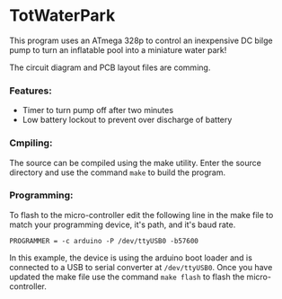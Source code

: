 TotWaterPark
============

This program uses an ATmega 328p to control an inexpensive DC bilge pump to turn an inflatable pool into a
miniature water park!

The circuit diagram and PCB layout files are comming.

### Features:
* Timer to turn pump off after two minutes
* Low battery lockout to prevent over discharge of battery

### Cmpiling:
The source can be compiled using the make utility.  Enter the source directory and use the command `make` to build the program.

### Programming:
To flash to the micro-controller edit the following line in the make file to match your programming device, it's path, and it's baud rate.
```
PROGRAMMER = -c arduino -P /dev/ttyUSB0 -b57600
```
In this example, the device is using the arduino boot loader and is connected to a USB to serial converter at `/dev/ttyUSB0`.  Once you have updated the make file use the command `make flash` to flash the micro-controller.

